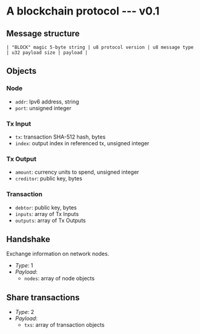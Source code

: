 # A blockchain protocol --- v0.1
## Message structure
```
| "BLOCK" magic 5-byte string | u8 protocol version | u8 message type | u32 payload size | payload |
```

## Objects

### Node
- `addr`: Ipv6 address, string
- `port`: unsigned integer

### Tx Input
- `tx`: transaction SHA-512 hash, bytes
- `index`: output index in referenced tx, unsigned integer

### Tx Output
- `amount`: currency units to spend, unsigned integer
- `creditor`: public key, bytes

### Transaction
- `debtor`: public key, bytes
- `inputs`: array of Tx Inputs
- `outputs`: array of Tx Outputs

## Handshake
Exchange information on network nodes.

- *Type*: 1
- *Payload*:
  - `nodes`: array of node objects

## Share transactions
- *Type*: 2
- *Payload*:
  - `txs`: array of transaction objects
